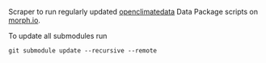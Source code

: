 Scraper to run regularly updated
[openclimatedata](https://github.com/openclimatedata)
Data Package scripts on
[morph.io](https://morph.io/openclimatedata/scraper).

To update all submodules run

    git submodule update --recursive --remote

